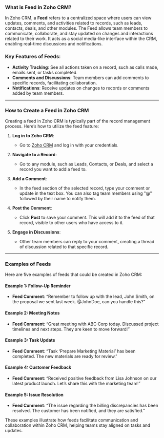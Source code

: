 ### What is Feed in Zoho CRM?

In Zoho CRM, a **Feed** refers to a centralized space where users can view updates, comments, and activities related to records, such as leads, contacts, deals, and other modules. The Feed allows team members to communicate, collaborate, and stay updated on changes and interactions related to their work. It acts as a social media-like interface within the CRM, enabling real-time discussions and notifications.

### Key Features of Feeds:
- **Activity Tracking**: See all actions taken on a record, such as calls made, emails sent, or tasks completed.
- **Comments and Discussions**: Team members can add comments to specific records, facilitating collaboration.
- **Notifications**: Receive updates on changes to records or comments added by team members.
---
### How to Create a Feed in Zoho CRM

Creating a feed in Zoho CRM is typically part of the record management process. Here’s how to utilize the feed feature:

1. **Log in to Zoho CRM**:
   - Go to [Zoho CRM](https://crm.zoho.com/) and log in with your credentials.

2. **Navigate to a Record**:
   - Go to any module, such as Leads, Contacts, or Deals, and select a record you want to add a feed to.

3. **Add a Comment**:
   - In the feed section of the selected record, type your comment or update in the text box. You can also tag team members using "@" followed by their name to notify them.

4. **Post the Comment**:
   - Click **Post** to save your comment. This will add it to the feed of that record, visible to other users who have access to it.

5. **Engage in Discussions**:
   - Other team members can reply to your comment, creating a thread of discussion related to that specific record.
---
### Examples of Feeds

Here are five examples of feeds that could be created in Zoho CRM:

#### Example 1: Follow-Up Reminder
- **Feed Comment**: “Remember to follow up with the lead, John Smith, on the proposal we sent last week. @JohnDoe, can you handle this?”

#### Example 2: Meeting Notes
- **Feed Comment**: “Great meeting with ABC Corp today. Discussed project timelines and next steps. They are keen to move forward!”

#### Example 3: Task Update
- **Feed Comment**: “Task ‘Prepare Marketing Material’ has been completed. The new materials are ready for review.”

#### Example 4: Customer Feedback
- **Feed Comment**: “Received positive feedback from Lisa Johnson on our latest product launch. Let’s share this with the marketing team!”

#### Example 5: Issue Resolution
- **Feed Comment**: “The issue regarding the billing discrepancies has been resolved. The customer has been notified, and they are satisfied.”

These examples illustrate how feeds facilitate communication and collaboration within Zoho CRM, helping teams stay aligned on tasks and updates.
